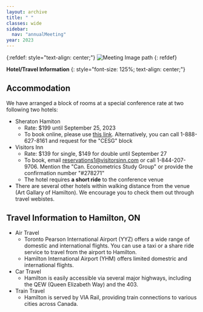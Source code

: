 ```yaml
---
layout: archive
title: " "
classes: wide
sidebar:
  nav: "annualMeeting"
year: 2023
---
```

{:refdef: style="text-align: center;"}
![Meeting Image path](/assets/images/{{page.year}}/annualMeeting.jpg)
{: refdef}


**Hotel/Travel Information**
{: style="font-size: 125%; text-align: center;"}

## Accommodation

We have arranged a block of rooms at a special conference rate at two following two hotels:

- Sheraton Hamiton 
  + Rate: $199 until September 25, 2023
  + To book online, please use <a href="https://www.marriott.com/event-reservations/reservation-link.mi?id=1683052594358&key=GRP&app=resvlink" target="_blank">this link</a>. Alternatively, you can call 1-888-627-8161 and request for the "CESG" block
- Visitors Inn 
  + Rate: $139 for single, $149 for double until September 27
  + To book, email <reservations1@visitorsinn.com> or call 1-844-207-9706. Mention the "Can. Econometrics Study Group" or provide the confirmation number "#278271"
  + The hotel requires **a short ride** to the conference venue
- There are several other hotels within walking distance from the venue (Art Gallary of Hamilton). We encourage you to check them out through travel webistes.


## Travel Information to Hamilton, ON
- Air Travel
  + Toronto Pearson International Airport (YYZ) offers a wide range of domestic and international flights. You can use a taxi or a share ride service to travel from the airport to Hamilton.
  + Hamilton International Airport (YHM) offers limited domestric and international flights.
- Car Travel
  + Hamilton is easily accessible via several major highways, including the QEW (Queen Elizabeth Way) and the 403.
- Train Travel
  + Hamilton is served by VIA Rail, providing train connections to various cities across Canada.